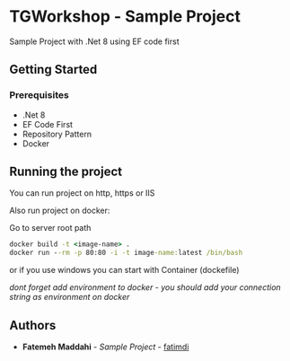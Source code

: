 # TGWorkshop - Sample Project
Sample Project with .Net 8 using EF code first

## Getting Started

### Prerequisites

* .Net 8
* EF Code First
* Repository Pattern
* Docker

## Running the project 

You can run project on http, https or IIS 

Also run project on docker:

Go to server root path

```cmd
docker build -t <image-name> .
docker run --rm -p 80:80 -i -t image-name:latest /bin/bash
```
or if you use windows you can start with Container (dockefile) 


*dont forget add environment to docker - you should add your connection string as environment on docker*

## Authors

* **Fatemeh Maddahi** - *Sample Project* - [fatimdi](https://github.com/fatimdi)
